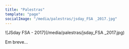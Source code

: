 ```yaml
---
title: "Palestras"
template: "page"
socialImage: "/media/palestras/jsday_FSA _2017.jpg"
---
```


![JSday FSA - 2017](/media/palestras/jsday_FSA \_2017.jpg)

Em breve...
